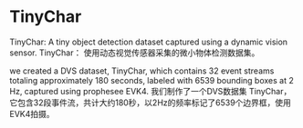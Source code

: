 # TinyChar
TinyChar: A tiny object detection dataset captured using a dynamic vision sensor.
TinyChar： 使用动态视觉传感器采集的微小物体检测数据集。

we created a DVS dataset, TinyChar, which contains 32 event streams totaling approximately 180 seconds, labeled with 6539 bounding boxes at 2 Hz, captured using prophesee EVK4.
我们制作了一个DVS数据集 TinyChar，它包含32段事件流，共计大约180秒，以2Hz的频率标记了6539个边界框，使用EVK4拍摄。

